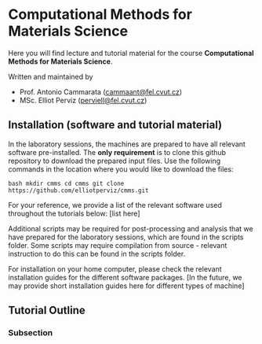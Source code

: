 # Computational Methods for Materials Science
Here you will find lecture and tutorial material for the course **Computational Methods for Materials Science**.

Written and maintained by<br>
- Prof. Antonio Cammarata (cammaant@fel.cvut.cz)<br>
- MSc. Elliot Perviz (perviell@fel.cvut.cz)<br>

## Installation (software and tutorial material)

In the laboratory sessions, the machines are prepared to have all relevant software pre-installed. The **only requirement** is to clone this github repository to download the prepared input files. Use the following commands in the location where you would like to download the files:

``bash
mkdir cmms
cd cmms
git clone https://github.com/elliotperviz/cmms.git
``

For your reference, we provide a list of the relevant software used throughout the tutorials below:
[list here]

Additional scripts may be required for post-processing and analysis that we have prepared for the laboratory sessions, which are found in the scripts folder. Some scripts may require compilation from source - relevant instruction to do this can be found in the scripts folder.

For installation on your home computer, please check the relevant installation guides for the different software packages. [In the future, we may provide short installation guides here for different types of machine]



## Tutorial Outline
### Subsection

